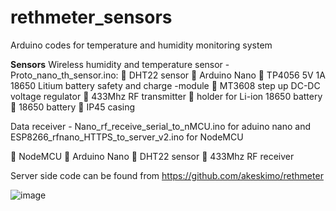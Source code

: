 # rethmeter_sensors
Arduino codes for temperature and humidity monitoring system

**Sensors**
Wireless humidity and temperature sensor - Proto_nano_th_sensor.ino:
	DHT22 sensor
	Arduino Nano
	TP4056 5V 1A 18650 Litium battery safety and charge -module
	MT3608 step up DC-DC voltage regulator 
	433Mhz RF transmitter
	holder for Li-ion 18650 battery
	18650 battery
	IP45 casing

Data receiver - Nano_rf_receive_serial_to_nMCU.ino for aduino nano and ESP8266_rfnano_HTTPS_to_server_v2.ino for NodeMCU

	NodeMCU
	Arduino Nano
	DHT22 sensor
	433Mhz RF receiver


Server side code can be found from https://github.com/akeskimo/rethmeter

![image](https://user-images.githubusercontent.com/75973708/120456724-8c3d2a80-c39e-11eb-83b5-606aee58f59b.png)
